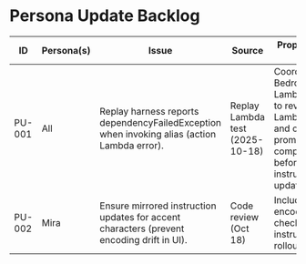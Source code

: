 ﻿# Persona Update Backlog

| ID | Persona(s) | Issue | Source | Proposed Next Step |
|----|-------------|-------|--------|--------------------|
| PU-001 | All | Replay harness reports dependencyFailedException when invoking alias (action Lambda error). | Replay Lambda test (2025-10-18) | Coordinate with Bedrock/Action-Lambda owners to review latest Lambda logs and confirm prompt/tool compatibility before next instruction update. |
| PU-002 | Mira | Ensure mirrored instruction updates for accent characters (prevent encoding drift in UI). | Code review (Oct 18) | Include encoding QA checklist in next instruction rollout. |
